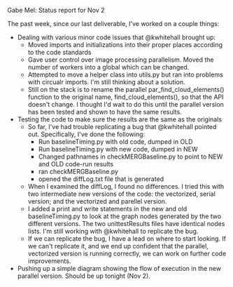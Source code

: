 Gabe Mel: Status report for Nov 2

The past week, since our last deliverable, I've worked on a couple things:

- Dealing with various minor code issues that @kwhitehall brought up:
    + Moved imports and initializations into their proper places according to the code standards
    + Gave user control over image processing parallelism. Moved the number of workers into a global which can be changed.
    + Attempted to move a helper class into utils.py but ran into problems with circualr imports. I'm still thinking about a solution.
    + Still on the stack is to rename the parallel par_find_cloud_elements() function to the original name, find_cloud_elements(), so that the API doesn't change. I thought I'd wait to do this until the parallel version has been tested and shown to have the same results.
- Testing the code to make sure the results are the same as the originals
    + So far, I've had trouble replicating a bug that @kwhitehall pointed out. Specifically, I've done the following:
        * Run baselineTiming.py with old code, dumped in OLD
        * Run baselineTiming.py with new code, dumped in NEW
        * Changed pathnames in checkMERGBaseline.py to point to NEW and OLD code-run results
        * ran checkMERGBaseline.py
        * opened the diffLog.txt file that is generated
    + When I examined the diffLog, I found no differences. I tried this with two intermediate new versions of the code: the vectorized, serial version; and the vectorized and parellel version. 
    + I added a print and write statements in the new and old baselineTiming.py to look at the graph nodes generated by the two different versions. The two unittestResults files have identical nodes lists. I'm still working with @kwhitehall to replicate the bug. 
    + If we can replicate the bug, I have a lead on where to start looking. If we can't replicate it, and we end up confident that the parallel, vectorized version is running correctly, we can work on further code improvements. 
- Pushing up a simple diagram showing the flow of execution in the new parallel version. Should be up tonight (Nov 2).
